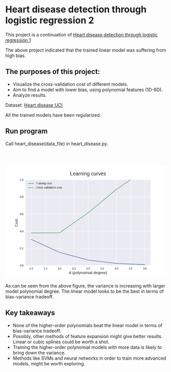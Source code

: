 # Heart disease detection through logistic regression 2

This project is a continuation of [Heart disease detection through logistic regression 1](https://github.com/simenjh/heart-disease-regression-1)


The above project indicated that the trained linear model was suffering from high bias.


## The purposes of this project:
* Visualize the cross-validation cost of different models. 
* Aim to find a model with lower bias, using polynomial features (1D-6D).
* Analyze results.


Dataset: [Heart disease UCI](https://www.kaggle.com/ronitf/heart-disease-uci)


All the trained models have been regularized.

## Run program
Call heart_disease(data_file) in heart_disease.py.


<br/> <br/>

![](images/learning_curves.png?raw=true)

As can be seen from the above figure, the variance is increasing with larger model polynomial degree. The linear model looks to be the best in terms of bias-variance tradeoff.




## Key takeaways
* None of the higher-order polynomials beat the linear model in terms of bias-variance tradeoff.
* Possibly, other methods of feature expansion might give better results. Linear or cubic splines could be worth a shot.
* Training the higher-order polynomial models with more data is likely to bring down the variance.
* Methods like SVMs and neural networks in order to train more advanced models, might be worth exploring. 
